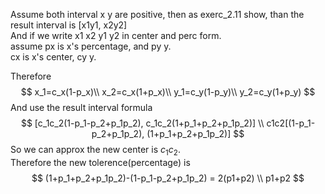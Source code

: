 Assume both interval x y are positive, then as exerc_2.11 show, than the result interval is [x1y1, x2y2]  
And if we write x1 x2 y1 y2 in center and perc form.  
assume px is x's percentage, and py y.  
cx is x's center, cy y.

Therefore
$$
x_1=c_x(1-p_x)\\
x_2=c_x(1+p_x)\\
y_1=c_y(1-p_y)\\
y_2=c_y(1+p_y)
$$
And use the result interval formula
$$
[c_1c_2(1-p_1-p_2+p_1p_2), c_1c_2(1+p_1+p_2+p_1p_2)] \\
c1c2[(1-p_1-p_2+p_1p_2), (1+p_1+p_2+p_1p_2)]
$$
So we can approx the new center is $c_1c_2$.  
Therefore the new tolerence(percentage) is
$$
(1+p_1+p_2+p_1p_2)-(1-p_1-p_2+p_1p_2) = 2(p1+p2) \\
p1+p2
$$